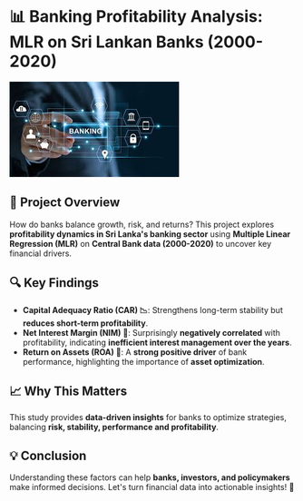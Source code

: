 # 📊 **Banking Profitability Analysis: MLR on Sri Lankan Banks (2000-2020)**

![image alt](https://github.com/rashmika-fdo/Regression_SL_Banking/blob/202ff5a38f2491267949188d2946cbf7a03e00f2/banking.jpg)


## 🏦 Project Overview
How do banks balance growth, risk, and returns? This project explores **profitability dynamics in Sri Lanka's banking sector** using **Multiple Linear Regression (MLR)** on **Central Bank data (2000-2020)** to uncover key financial drivers.

## 🔍 Key Findings
- **Capital Adequacy Ratio (CAR) 📉**: Strengthens long-term stability but **reduces short-term profitability**.
- **Net Interest Margin (NIM) 🔄**: Surprisingly **negatively correlated** with profitability, indicating **inefficient interest management over the years**.
- **Return on Assets (ROA) 🚀**: A **strong positive driver** of bank performance, highlighting the importance of **asset optimization**.

## 📈 Why This Matters
This study provides **data-driven insights** for banks to optimize strategies, balancing **risk, stability, performance and profitability**.


## 💡 Conclusion
Understanding these factors can help **banks, investors, and policymakers** make informed decisions.
Let's turn financial data into actionable insights! 🚀

